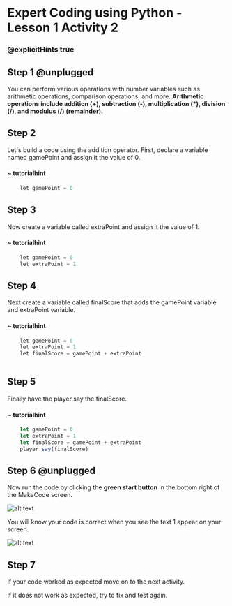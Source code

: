 # Expert Coding using Python - Lesson 1 Activity 2
### @explicitHints true

## Step 1 @unplugged

You can perform various operations with number variables such as arithmetic operations, comparison operations, and more. **Arithmetic operations include addition (+), subtraction (-), multiplication (*), division (/), and modulus (/) (remainder).**

## Step 2 
Let's build a code using the addition operator. 
First, declare a variable named gamePoint and assign it the value of 0. 

#### ~ tutorialhint

```python
    let gamePoint = 0

```

## Step 3
Now create a variable called extraPoint and assign it the value of 1. 

#### ~ tutorialhint

```python
    let gamePoint = 0
    let extraPoint = 1

```

## Step 4
Next create a variable called finalScore that adds the gamePoint variable and extraPoint variable. 

#### ~ tutorialhint

```python
    let gamePoint = 0
    let extraPoint = 1
    let finalScore = gamePoint + extraPoint
  
```

## Step 5
Finally have the player say the finalScore. 

#### ~ tutorialhint

```javascript
    let gamePoint = 0
    let extraPoint = 1
    let finalScore = gamePoint + extraPoint
    player.say(finalScore)
```

## Step 6 @unplugged
Now run the code by clicking the **green start button** in the bottom right of the MakeCode screen. 

![alt text](https://expertjs.codingcredentials.com/Lesson1/1.1/1.JPG?raw=true "Start")

You will know your code is correct when you see the text 1 appear on your screen. 

![alt text](https://expertjs.codingcredentials.com/Lesson1/1.1/1.2.png?raw=true "Code")

## Step 7
If your code worked as expected move on to the next activity. 

If it does not work as expected, try to fix and test again.